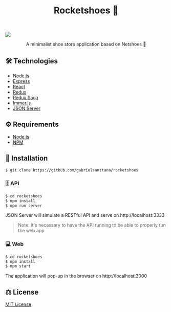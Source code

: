 # <div align="center" style="margin-bottom: 50px">Rocketshoes 🥾</div>

####

<img src="./.github/homepage.jpg" />

<p align="center">A minimalist shoe store application based on Netshoes 🥾</p>

## 🛠️ Technologies

<ul>
  <li><a href="https://nodejs.org/en/">Node.js</a></li>
  <li><a href="https://expressjs.com/">Express</a></li>
  <li><a href="https://reactjs.org/">React</a></li>
  <li><a href="https://redux.js.org/">Redux</a></li>
  <li><a href="https://redux-saga.js.org/">Redux Saga</a></li>
  <li><a href="https://github.com/immerjs/immer">Immer.js</a></li>
  <li><a href="https://www.npmjs.com/package/json-server">JSON Server</a></li>
</ul>

## ⚙️ Requirements

<ul>
  <li><a href="https://nodejs.org/en/">Node.js</a></li>
  <li><a href="https://www.npmjs.com/">NPM</a></li>
</ul>

## 🚀 Installation

```bash
$ git clone https://github.com/gabrielsanttana/rocketshoes
```

### 🗄️ API

```bash
$ cd rocketshoes
$ npm install
$ npm run server
```

JSON Server will simulate a RESTful API and serve on http://localhost:3333

> Note: It's necessary to have the API running to be able to properly run the web app

### 💻 Web

```bash
$ cd rocketshoes
$ npm install
$ npm start
```

The application will pop-up in the browser on http://localhost:3000

## ⚖️ License

[MIT License](https://github.com/gabrielsanttana/rocketshoes/blob/master/LICENSE)
